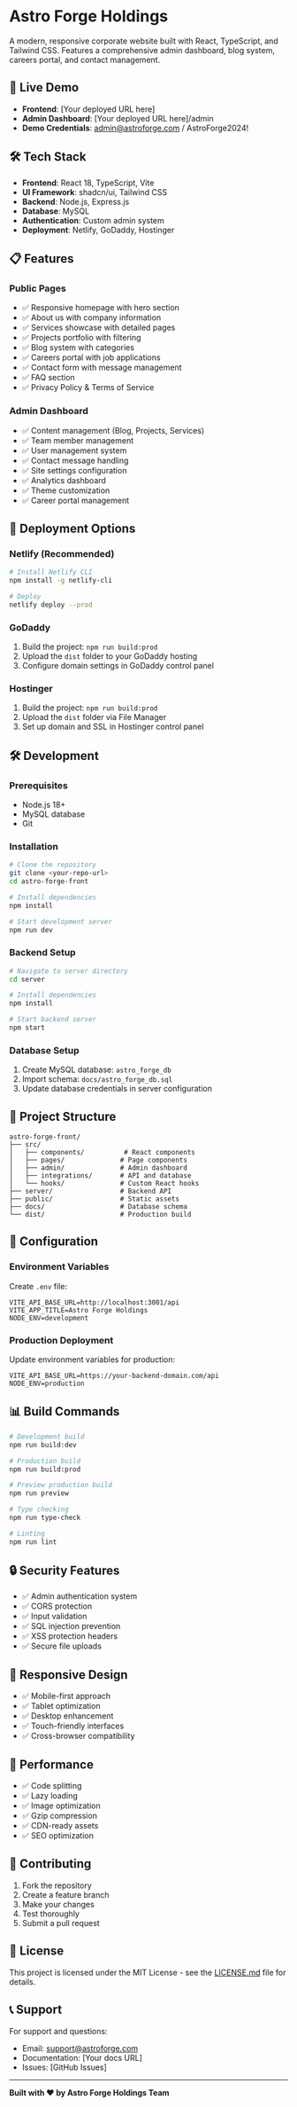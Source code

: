# Astro Forge Holdings

A modern, responsive corporate website built with React, TypeScript, and Tailwind CSS. Features a comprehensive admin dashboard, blog system, careers portal, and contact management.

## 🚀 Live Demo

- **Frontend**: [Your deployed URL here]
- **Admin Dashboard**: [Your deployed URL here]/admin
- **Demo Credentials**: admin@astroforge.com / AstroForge2024!

## 🛠️ Tech Stack

- **Frontend**: React 18, TypeScript, Vite
- **UI Framework**: shadcn/ui, Tailwind CSS
- **Backend**: Node.js, Express.js
- **Database**: MySQL
- **Authentication**: Custom admin system
- **Deployment**: Netlify, GoDaddy, Hostinger

## 📋 Features

### Public Pages
- ✅ Responsive homepage with hero section
- ✅ About us with company information
- ✅ Services showcase with detailed pages
- ✅ Projects portfolio with filtering
- ✅ Blog system with categories
- ✅ Careers portal with job applications
- ✅ Contact form with message management
- ✅ FAQ section
- ✅ Privacy Policy & Terms of Service

### Admin Dashboard
- ✅ Content management (Blog, Projects, Services)
- ✅ Team member management
- ✅ User management system
- ✅ Contact message handling
- ✅ Site settings configuration
- ✅ Analytics dashboard
- ✅ Theme customization
- ✅ Career portal management

## 🚀 Deployment Options

### Netlify (Recommended)
```bash
# Install Netlify CLI
npm install -g netlify-cli

# Deploy
netlify deploy --prod
```

### GoDaddy
1. Build the project: `npm run build:prod`
2. Upload the `dist` folder to your GoDaddy hosting
3. Configure domain settings in GoDaddy control panel

### Hostinger
1. Build the project: `npm run build:prod`
2. Upload the `dist` folder via File Manager
3. Set up domain and SSL in Hostinger control panel

## 🛠️ Development

### Prerequisites
- Node.js 18+ 
- MySQL database
- Git

### Installation
```bash
# Clone the repository
git clone <your-repo-url>
cd astro-forge-front

# Install dependencies
npm install

# Start development server
npm run dev
```

### Backend Setup
```bash
# Navigate to server directory
cd server

# Install dependencies
npm install

# Start backend server
npm start
```

### Database Setup
1. Create MySQL database: `astro_forge_db`
2. Import schema: `docs/astro_forge_db.sql`
3. Update database credentials in server configuration

## 📁 Project Structure

```
astro-forge-front/
├── src/
│   ├── components/          # React components
│   ├── pages/              # Page components
│   ├── admin/              # Admin dashboard
│   ├── integrations/       # API and database
│   └── hooks/              # Custom React hooks
├── server/                 # Backend API
├── public/                 # Static assets
├── docs/                   # Database schema
└── dist/                   # Production build
```

## 🔧 Configuration

### Environment Variables
Create `.env` file:
```env
VITE_API_BASE_URL=http://localhost:3001/api
VITE_APP_TITLE=Astro Forge Holdings
NODE_ENV=development
```

### Production Deployment
Update environment variables for production:
```env
VITE_API_BASE_URL=https://your-backend-domain.com/api
NODE_ENV=production
```

## 📊 Build Commands

```bash
# Development build
npm run build:dev

# Production build
npm run build:prod

# Preview production build
npm run preview

# Type checking
npm run type-check

# Linting
npm run lint
```

## 🔒 Security Features

- ✅ Admin authentication system
- ✅ CORS protection
- ✅ Input validation
- ✅ SQL injection prevention
- ✅ XSS protection headers
- ✅ Secure file uploads

## 📱 Responsive Design

- ✅ Mobile-first approach
- ✅ Tablet optimization
- ✅ Desktop enhancement
- ✅ Touch-friendly interfaces
- ✅ Cross-browser compatibility

## 🚀 Performance

- ✅ Code splitting
- ✅ Lazy loading
- ✅ Image optimization
- ✅ Gzip compression
- ✅ CDN-ready assets
- ✅ SEO optimization

## 🤝 Contributing

1. Fork the repository
2. Create a feature branch
3. Make your changes
4. Test thoroughly
5. Submit a pull request

## 📄 License

This project is licensed under the MIT License - see the [LICENSE.md](LICENSE.md) file for details.

## 📞 Support

For support and questions:
- Email: support@astroforge.com
- Documentation: [Your docs URL]
- Issues: [GitHub Issues]

---

**Built with ❤️ by Astro Forge Holdings Team**
